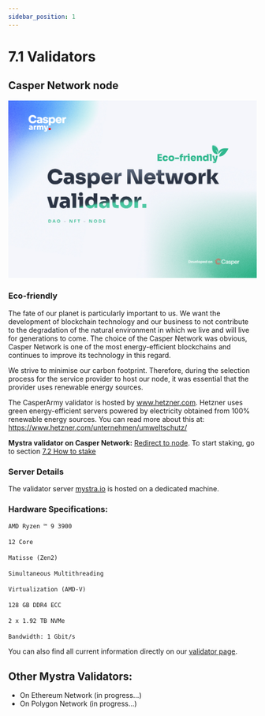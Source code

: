 ```yaml
---
sidebar_position: 1
---
```


# 7.1 Validators


## Casper Network node

![alt-text](../pic/casperarmy_node.jpg)

### Eco-friendly

The fate of our planet is particularly important to us. We want the development of blockchain technology and our business to not contribute to the degradation of the natural environment in which we live and will live for generations to come. The choice of the Casper Network was obvious, Casper Network is one of the most energy-efficient blockchains and continues to improve its technology in this regard.

We strive to minimise our carbon footprint. Therefore, during the selection process for the service provider to host our node, it was essential that the provider uses renewable energy sources.

The CasperArmy validator is hosted by www.hetzner.com. Hetzner uses green energy-efficient servers powered by electricity obtained from 100% renewable energy sources. You can read more about this at: https://www.hetzner.com/unternehmen/umweltschutz/

**Mystra validator on Casper Network:** <a href="https://docs.mystra.io/docs/validator/7.2-How-to-stake">Redirect to node</a>. To start staking, go to section <a href="https://cspr.live/validator/020377bc3ad54b5505971e001044ea822a3f6f307f8dc93fa45a05b7463c0a053bed">7.2 How to stake</a>

### Server Details

The validator server <a href="https://mystra.io">mystra.io</a> is hosted on a dedicated machine.

### Hardware Specifications:

    AMD Ryzen ™ 9 3900

    12 Core

    Matisse (Zen2)

    Simultaneous Multithreading

    Virtualization (AMD-V)

    128 GB DDR4 ECC

    2 x 1.92 TB NVMe

    Bandwidth: 1 Gbit/s

You can also find all current information directly on our <a href="https://mystra.io/stake">validator page</a>.

## Other Mystra Validators:
- On Ethereum Network (in progress...)
- On Polygon Network (in progress...)
